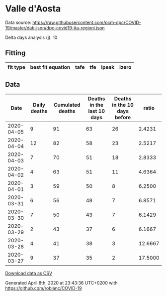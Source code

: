 # Valle d'Aosta

Data source: https://raw.githubusercontent.com/pcm-dpc/COVID-19/master/dati-json/dpc-covid19-ita-regioni.json

Delta days analysis (j): 10

## Fitting 
|fit type|best fit equation|tafe|tfe|ipeak|izero|
|-------|-----|--------|------|---|---|

## Data
|Date|Daily deaths|Cumulated deaths|Deaths in the last 10 days|Deaths in the 10 days before|ratio|
|----|----------|-----------|-------|--------------------|-----|
|2020-04-05|9|91|63|26|2.4231|
|2020-04-04|12|82|58|23|2.5217|
|2020-04-03|7|70|51|18|2.8333|
|2020-04-02|4|63|51|11|4.6364|
|2020-04-01|3|59|50|8|6.2500|
|2020-03-31|6|56|48|7|6.8571|
|2020-03-30|7|50|43|7|6.1429|
|2020-03-29|2|43|37|6|6.1667|
|2020-03-28|4|41|38|3|12.6667|
|2020-03-27|9|37|35|2|17.5000|

[Download data as CSV](COVID-19_valle_d'aosta_j10_2020-04-05.csv)

Generated April 8th, 2020 at 23:43:36 UTC+0200 with https://github.com/robianc/COVID-19
